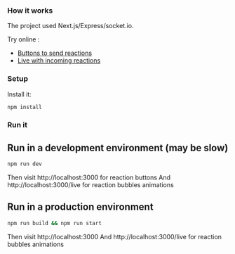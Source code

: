 ### How it works

The project used Next.js/Express/socket.io.

Try online :
* [Buttons to send reactions](https://proto-reactions.now.sh)
* [Live with incoming reactions](https://proto-reactions.now.sh/live)

### Setup

Install it:

```bash
npm install
```


### Run it

## Run in a development environment (may be slow)

```bash
npm run dev
```

Then visit http://localhost:3000 for reaction buttons
And http://localhost:3000/live for reaction bubbles animations

## Run in a production environment

```bash
npm run build && npm run start
```

Then visit http://localhost:3000
And http://localhost:3000/live for reaction bubbles animations